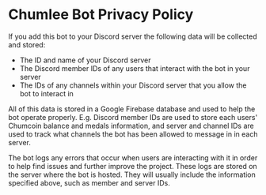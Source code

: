 # Chumlee Bot Privacy Policy

If you add this bot to your Discord server the following data will be collected and stored:
- The ID and name of your Discord server
- The Discord member IDs of any users that interact with the bot in your server
- The IDs of any channels within your Discord server that you allow the bot to interact in

All of this data is stored in a Google Firebase database and used to help the bot operate properly.
E.g. Discord member IDs are used to store each users' Chumcoin balance and medals information, and server and channel
IDs are used to track what channels the bot has been allowed to message in in each server.

The bot logs any errors that occur when users are interacting with it in order to help
find issues and further improve the project. These logs are stored on the server where the bot is hosted.
They will usually include the information specified above, such as member and server IDs.
